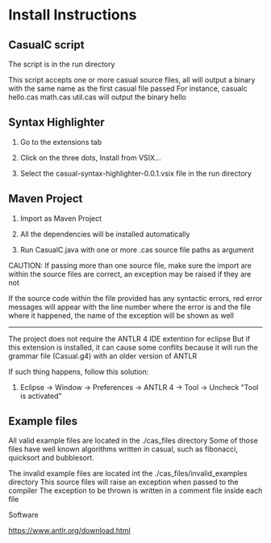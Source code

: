 Install Instructions
====================

CasualC script
--------------
The script is in the run directory

This script accepts one or more casual source files, all will output a binary with the same name as the first casual file passed
For instance, casualc hello.cas math.cas util.cas will output the binary hello

Syntax Highlighter
------------------

1) Go to the extensions tab

2) Click on the three dots, Install from VSIX...

3) Select the casual-syntax-highlighter-0.0.1.vsix file in the run directory


Maven Project
-------------

1) Import as Maven Project

2) All the dependencies will be installed automatically

3) Run CasualC.java with one or more .cas source file paths as argument

CAUTION: If passing more than one source file, make sure the import are within the source files are correct, an exception may be raised if they are not

If the source code within the file provided has any syntactic errors, red error messages will appear with the line number where the error is
and the file where it happened, the name of the exception will be shown as well

----------------------------------------------------

The project does not require the ANTLR 4 IDE extention for eclipse
But if this extension is installed, it can cause some conflits
because it will run the grammar file (Casual.g4) with an older version of ANTLR

If such thing happens, follow this solution:

1) Eclipse -> Window -> Preferences -> ANTLR 4 -> Tool -> Uncheck "Tool is activated"

Example files
-------------

All valid example files are located in the ./cas_files directory
Some of those files have well known algorithms written in casual, such as fibonacci, quicksort and bubblesort.


The invalid example files are located int the ./cas_files/invalid_examples directory
This source files will raise an exception when passed to the compiler
The exception to be thrown is written in a comment file inside each file




Software

https://www.antlr.org/download.html

